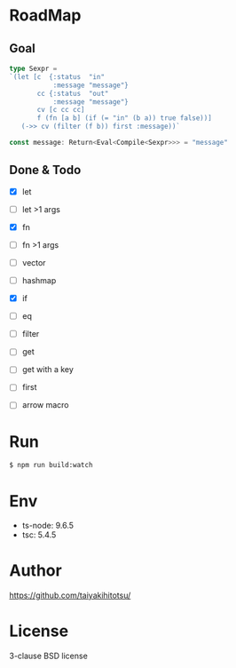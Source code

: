# RoadMap

## Goal
```typescript
type Sexpr =
`(let [c  {:status  "in"
           :message "message"}
       cc {:status  "out"
           :message "message"}
       cv [c cc cc]
       f (fn [a b] (if (= "in" (b a)) true false))]
   (->> cv (filter (f b)) first :message))`

const message: Return<Eval<Compile<Sexpr>>> = "message"
```

## Done & Todo
- [x] let
- [ ] let >1 args
- [x] fn
- [ ] fn >1 args
- [ ] vector
- [ ] hashmap
- [x] if
- [ ] eq
- [ ] filter
- [ ] get
- [ ] get with a key
- [ ] first
- [ ] arrow macro


# Run
```bash
$ npm run build:watch
```

# Env
- ts-node: 9.6.5
- tsc: 5.4.5

# Author
https://github.com/taiyakihitotsu/

# License
3-clause BSD license






